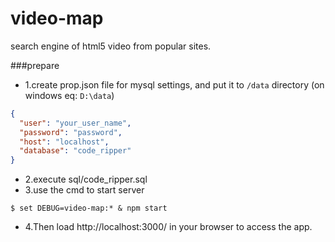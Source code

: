 # video-map
search engine of html5 video from popular sites.

###prepare
* 1.create prop.json file for mysql settings, and put it to `/data` directory (on windows eq: `D:\data`)
```json
{
  "user": "your_user_name",
  "password": "password",
  "host": "localhost",
  "database": "code_ripper"
}
```
* 2.execute sql/code_ripper.sql
* 3.use the cmd to start server
```shell
$ set DEBUG=video-map:* & npm start
```
* 4.Then load http://localhost:3000/ in your browser to access the app.